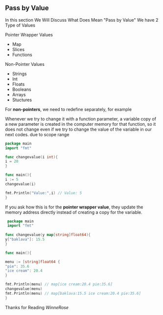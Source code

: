 ## Pass by Value
In this section We Will Discuss What Does Mean "Pass by Value"
  We have 2 Type of Values
  
  Pointer Wrapper Values
 - Map
 - Slices
 - Functions

Non-Pointer Values

- Strings
- Int
- Floats
- Booleans
- Arrays
- Stuctures

For **non-pointers**, we need to redefine separately, for example

Whenever we try to change it with a function parameter, a variable copy of a new parameter is created in the computer memory for that function, so it does not change even if we try to change the value of the variable in our next codes. due to scope range
 
 ```go
 package main
 import "fmt"
 
func changevalue(i int){
i = 20
}

func main(){
i := 5
changevalue(i)

fmt.Println("Value:",i) // Value: 5
}
```
If you ask how this is for the **pointer wrapper value**, they update the memory address directly instead of creating a copy for the variable.

```go
 package main
 import "fmt"
 
func changevalue(y map[string]float64){
y["baklava"]: 15.5
}

func main(){

menu := [string]float64 {
"pie": 35.6
"ice cream": 20.4
}

fmt.Println(menu) // map[ice cream:20.4 pie:35.6]
changevalue(menu)
fmt.Println(menu) // map[baklava:15.5 ice cream:20.4 pie:35.6]
}
```
Thanks for Reading 
*WinneRose*
